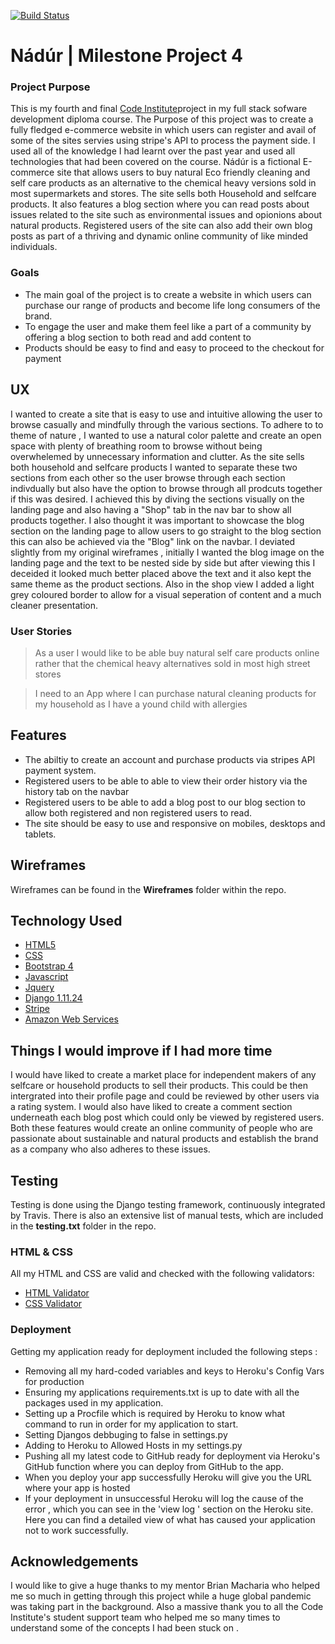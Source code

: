 [![Build Status](https://travis-ci.org/Neilfoster/eco-commerce.svg?branch=master)](https://travis-ci.org/Neilfoster/eco-commerce)

# Nádúr | Milestone Project 4

### Project Purpose

This is my fourth and final [Code Institute](https://codeinstitute.net/)project in my full stack sofware development diploma course.
The Purpose of this project was to create a fully fledged e-commerce website in which users can register
and avail of some of the sites servies using stripe's API to process the payment side. I used all of the 
knowledge I had learnt over the past year and used all technologies that had been covered on the course.
Nádúr is a fictional E-commerce site that allows users to buy natural Eco friendly cleaning and self care products as an 
alternative to the chemical heavy versions sold in most supermarkets and stores. The site sells both Household and selfcare
products. It also features a blog section where you can read posts about issues related to the site such as environmental
issues and opionions about natural products. Registered users of the site can also add their own blog posts as part of a thriving
and dynamic online community of like minded individuals. 

### Goals

* The main goal of the project is to create a website in which users can purchase our range of products and become life
  long consumers of the brand. 
* To engage the user and make them feel like a part of a community by offering a blog section to both read and add content to
* Products should be easy to find and easy to proceed to the checkout for payment

## UX

I wanted to create a site that is easy to use and intuitive allowing the user to browse casually and mindfully through the various sections.
To adhere to to theme of nature , I wanted to use a natural color palette and create an open space with plenty of breathing room to
browse without being overwhelemed by unnecessary information and clutter. 
As the site sells both household and selfcare products I wanted to separate these two sections from each other so the user browse through
each section indivdually but also have the option to browse through all prodcuts together if this was desired. I achieved this by diving the 
sections visually on the landing page and also having a "Shop" tab in the nav bar to show all products together. 
I also thought it was important to showcase the blog section on the landing page to allow users to go straight to the blog section
this can also be achieved via the "Blog" link on the navbar. 
I deviated slightly from my original wireframes , initially I wanted the blog image on the landing page and the text to be nested side by side
but after viewing this I deceided it looked much better placed above the text and it also kept the same theme as the product sections.
Also in the shop view I added a light grey coloured border to allow for a visual seperation of content and a much cleaner presentation. 


### User Stories

> As a user I would like to be able buy natural self care products online rather 
that the chemical heavy alternatives sold in most high street stores

> I need to an App where I can purchase natural cleaning products for my household as 
I have a yound child with allergies 

## Features 

* The abiltiy to create an account and purchase products via stripes API payment system.
* Registered users to be able to able to view their order history via the history tab on the navbar
* Registered users to be able to add a blog post to our blog section to allow both registered and non 
  registered users to read. 
* The site should be easy to use and responsive on mobiles, desktops and tablets.

## Wireframes
 Wireframes can be found in the **Wireframes** folder within the repo.

## Technology Used

* [HTML5](https://en.wikipedia.org/wiki/HTML5)
* [CSS](https://en.wikipedia.org/wiki/Cascading_Style_Sheets)
* [Bootstrap 4](https://getbootstrap.com/)
* [Javascript](https://www.javascript.com/)
* [Jquery](https://jquery.com/)
* [Django 1.11.24](https://docs.djangoproject.com/en/3.0/releases/1.11.24/)
* [Stripe](https://stripe.com/ie)
* [Amazon Web Services](https://aws.amazon.com/)


## Things I would improve if I had more time
I would have liked to create a market place for independent makers of any selfcare or household products
to sell their products. This could be then intergrated into their profile page and could be reviewed by
other users via a rating system. 
I would also have liked to create a comment section underneath each blog post which could only be viewed
by registered users. 
Both these features would create an online community of people who are passionate about sustainable and 
natural products and establish the brand as a company who also adheres to these issues.

## Testing 
Testing is done using the Django testing framework, continuously integrated by Travis. 
There is also an extensive list of manual tests, which are included in the **testing.txt** folder in the repo.

### HTML & CSS
All my HTML and CSS are valid and checked with the following validators:

* [HTML Validator](https://validator.w3.org/)
* [CSS Validator](https://jigsaw.w3.org/css-validator/)

### Deployment 

Getting my application ready for deployment included the following steps :
* Removing all my hard-coded variables and keys to Heroku's Config Vars for production
* Ensuring my applications requirements.txt is up to date with all the packages used
    in my application.
* Setting up a Procfile which is required by Heroku to know what command to
    run in order for my application to start.
* Setting Djangos debbuging to false in settings.py 
* Adding to Heroku to Allowed Hosts in my settings.py 
* Pushing all my latest code to GitHub ready for deployment via Heroku's GitHub function
    where you can deploy from GitHub to the app.
* When you deploy your app successfully Heroku will give you the URL where your app is hosted
* If your deployment in unsuccessful Heroku will log the cause of the error , which you can
    see in the 'view log ' section on the Heroku site. Here you can find a detailed view of what 
    has caused your application not to work successfully.

## Acknowledgements
 I would like to give a huge thanks to my mentor Brian Macharia who helped me so much in getting 
 through this project while a huge global pandemic was taking part in the background. Also a 
 massive thank you to all the Code Institute's student support team who helped me so many times 
 to understand some of the concepts I had been stuck on .
